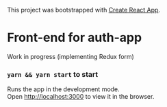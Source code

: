 This project was bootstrapped with [Create React App](https://github.com/facebook/create-react-app).

# Front-end for auth-app
Work in progress (implementing Redux form)

### `yarn && yarn start` to start

Runs the app in the development mode.<br />
Open [http://localhost:3000](http://localhost:3000) to view it in the browser.
